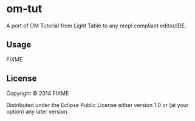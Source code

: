 # om-tut

A port of OM Tutorial from Light Table to any nrepl compliant editor/IDE.

## Usage

FIXME

## License

Copyright © 2014 FIXME

Distributed under the Eclipse Public License either version 1.0 or (at
your option) any later version.
